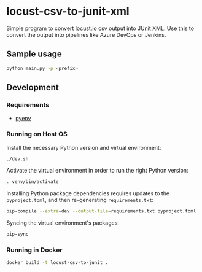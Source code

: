 # locust-csv-to-junit-xml

Simple program to convert [locust.io](https://locust.io) csv output into [JUnit](https://junit.org) XML. Use this to convert the output into pipelines like Azure DevOps or Jenkins.

## Sample usage

```bash
python main.py -p <prefix>
```

## Development

### Requirements

* [pyenv](https://github.com/pyenv/pyenv#getting-pyenv)

### Running on Host OS

Install the necessary Python version and virtual environment:

```bash
./dev.sh
```

Activate the virtual environment in order to run the right Python version:

```bash
. venv/bin/activate
```

Installing Python package dependencies requires updates to the `pyproject.toml`, and then re-generating `requirements.txt`:

```bash
pip-compile --extra=dev --output-file=requirements.txt pyproject.toml
```

Syncing the virtual environment's packages:

```bash
pip-sync
```

### Running in Docker

```bash
docker build -t locust-csv-to-junit .
```
